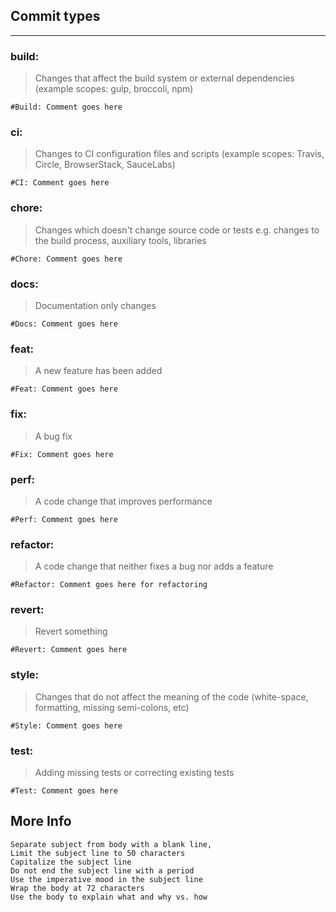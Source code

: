 
## Commit types
------------------------------------------------
### build: 

> Changes that affect the build system or external dependencies (example scopes: gulp, broccoli, npm)<br>
```
#Build: Comment goes here
```
### ci: 
> Changes to CI configuration files and scripts (example scopes: Travis, Circle, BrowserStack, SauceLabs)<br>
```
#CI: Comment goes here
```
### chore: 
> Changes which doesn't change source code or tests e.g. changes to the build process, auxiliary tools, libraries<br>
```
#Chore: Comment goes here
```
### docs: 
> Documentation only changes<br>
```
#Docs: Comment goes here
```
### feat: 
> A new feature has been added<br>
```
#Feat: Comment goes here
```
### fix: 
> A bug fix<br>
```
#Fix: Comment goes here
```
### perf: 
> A code change that improves performance<br>
```
#Perf: Comment goes here
```
### refactor: 
> A code change that neither fixes a bug nor adds a feature<br>
```
#Refactor: Comment goes here for refactoring
```
### revert: 
> Revert something<br>
```
#Revert: Comment goes here
```
### style: 
> Changes that do not affect the meaning of the code (white-space, formatting, missing semi-colons, etc)<br>
```
#Style: Comment goes here
```
### test: 
> Adding missing tests or correcting existing tests<br>
```
#Test: Comment goes here
```

## More Info
``` 
Separate subject from body with a blank line, 
Limit the subject line to 50 characters
Capitalize the subject line
Do not end the subject line with a period
Use the imperative mood in the subject line
Wrap the body at 72 characters
Use the body to explain what and why vs. how
```
